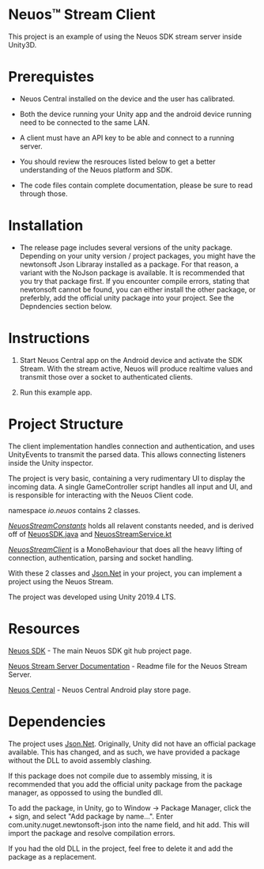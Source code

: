# Neuos™ Stream Client

This project is an example of using the Neuos SDK stream server inside Unity3D.

# Prerequistes

- Neuos Central installed on the device and the user has calibrated.

- Both the device running your Unity app and the android device running need to be connected to the same LAN.

- A client must have an API key to be able and connect to a running server.

- You should review the resrouces listed below to get a better understanding of the Neuos platform and SDK.

- The code files contain complete documentation, please be sure to read through those.

# Installation

- The release page includes several versions of the unity package. Depending on your unity version / project packages, you might have the newtonsoft Json Libraray installed as a package. For that reason, a variant with the NoJson package is available. It is recommended that you try that package first. If you encounter compile errors, stating that newtonsoft cannot be found, you can either install the other package, or preferbly, add the official unity package into your project. See the Depndencies section below.

# Instructions

1. Start Neuos Central app on the Android device and activate the SDK Stream.
With the stream active, Neuos will produce realtime values and transmit those over a socket to authenticated clients.

2. Run this example app.

# Project Structure

The client implementation handles connection and authentication, and uses UnityEvents to transmit the parsed data. This allows connecting listeners inside the Unity inspector.

The project is very basic, containing a very rudimentary UI to display the incoming data. A single GameController script handles all input and UI, and is responsible for interacting with the Neuos Client code.

namespace *io.neuos* contains 2 classes.

*[NeuosStreamConstants](/Assets/NeuosSocketClient/Scripts/io/neuos/NeuosStreamConstants.cs)* holds all relavent constants needed, and is derived off of [NeuosSDK.java](https://github.com/arctop/Neuos-SDK/blob/main/neuosSDK/src/main/java/io/neuos/NeuosSDK.java)
 and [NeuosStreamService.kt](https://github.com/arctop/Neuos-SDK/blob/main/neuosSDK/src/main/java/io/neuos/NeuosStreamService.kt)

*[NeuosStreamClient](/Assets/Scripts/io/neuos/NeuosStreamClient.cs)* is a MonoBehaviour that does all the heavy lifting of connection, authentication, parsing and socket handling.

With these 2 classes and [Json.Net](https://www.newtonsoft.com/json) in your project, you can implement a project using the Neuos Stream. 

The project was developed using Unity 2019.4 LTS.

# Resources

[Neuos SDK](https://github.com/arctop/Neuos-SDK) - The main Neuos SDK git hub project page.

[Neuos Stream Server Documentation](https://github.com/arctop/Neuos-SDK/blob/main/Neuos-Stream.md) - Readme file for the Neuos Stream Server.

[Neuos Central](https://play.google.com/store/apps/details?id=io.neuos.central) - Neuos Central Android play store page.

# Dependencies 

The project uses [Json.Net](https://www.newtonsoft.com/json). Originally, Unity did not have an official package available. This has changed, and as such, we have provided a package without the DLL to avoid assembly clashing. 

If this package does not compile due to assembly missing, it is recommended that you add the official unity package from the package manager, as oppossed to using the bundled dll. 

To add the package, in Unity, go to Window -> Package Manager, click the + sign, and select "Add package by name...". Enter com.unity.nuget.newtonsoft-json into the name field, and hit add. This will import the package and resolve compilation errors.

If you had the old DLL in the project, feel free to delete it and add the package as a replacement.
